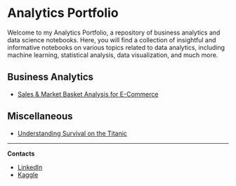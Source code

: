 # Analytics Portfolio

Welcome to my Analytics Portfolio, a repository of business analytics and data science notebooks. Here, you will find a collection of insightful and informative notebooks on various topics related to data analytics, including machine learning, statistical analysis, data visualization, and much more.



## Business Analytics

* [Sales & Market Basket Analysis for E-Commerce](./Business%20Analytics/Market%20Basket%20Analysis/e-commerce-analytics.ipynb)

## Miscellaneous

* [Understanding Survival on the Titanic](./Classic%20datasets/Titanic/titanic.ipynb)

----
**Contacts**

* [LinkedIn](https://www.linkedin.com/in/antonio-buzzelli/)
* [Kaggle](https://www.kaggle.com/antobzzll)